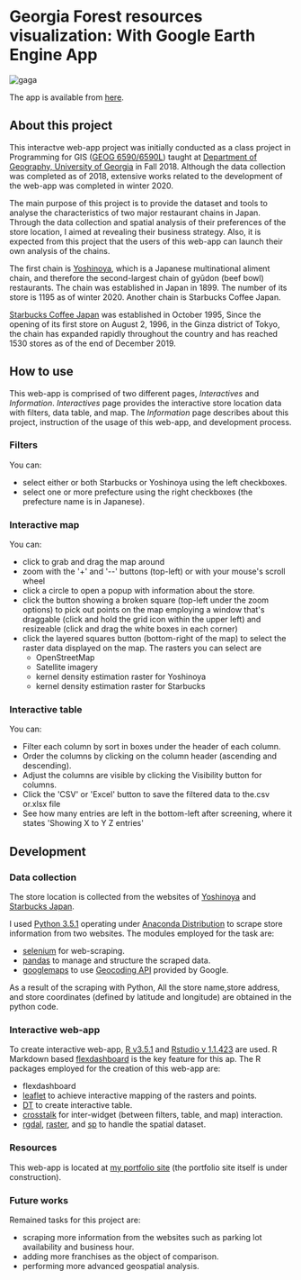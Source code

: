 # Georgia Forest resources visualization: With Google Earth Engine App 

![gaga](data)

The app is available from [here](https://shingobt.github.io/visualization/flexdashboard).

## About this project

This interactve web-app project was initially conducted as a class project in Programming for GIS ([GEOG 6590/6590L](http://bulletin.uga.edu/link.aspx?cid=GEOG4590-4590L/6590-6590L)) taught at [Department of Geography, University of Georgia](https://geography.uga.edu/) in Fall 2018. Although the data collection was completed as of 2018, extensive works related to the development of the web-app was completed in winter 2020.

The main purpose of this project is to provide the dataset and tools to analyse the characteristics of two major restaurant chains in Japan. Through the data collection and spatial analysis of their preferences of the store location, I aimed at revealing their business strategy. Also, it is expected from this project that the users of this web-app can launch their own analysis of the chains. 


The first chain is [Yoshinoya](https://www.yoshinoya.com/en/), which is a Japanese multinational aliment chain, and therefore the second-largest chain of gyūdon (beef bowl) restaurants. The chain was established in Japan in 1899. The number of its store is 1195 as of winter 2020. Another chain is Starbucks Coffee Japan. 

[Starbucks Coffee Japan](https://www.starbucks.co.jp/en/index.html) was established in October 1995, Since the opening of its first store on August 2, 1996, in the Ginza district of Tokyo, the chain has expanded rapidly throughout the country and has reached 1530 stores as of the end of December 2019.



## How to use
This web-app is comprised of two different pages, *Interactives* and *Information*. *Interactives* page provides the interactive store location data with filters, data table, and map. The *Information* page describes about this project, instruction of the usage of this web-app, and development process.

### Filters

You can:

* select either or both Starbucks or Yoshinoya using the left checkboxes.
* select one or more prefecture using the right checkboxes (the prefecture name is in Japanese).

### Interactive map

You can:

* click to grab and drag the map around
* zoom with the '+' and '--' buttons (top-left) or with your mouse's scroll wheel
* click a circle to open a popup with information about the store. 
* click the button showing a broken square (top-left under the zoom options) to pick out points on the map employing a window that's draggable (click and hold the grid icon within the upper left) and resizeable (click and drag the white boxes in each corner)
* click the layered squares button (bottom-right of the map) to select the raster data displayed on the map. The rasters you can select are
    * OpenStreetMap
    * Satellite imagery
    * kernel density estimation raster for Yoshinoya
    * kernel density estimation raster for Starbucks    

### Interactive table

You can:

* Filter each column by sort in boxes under the header of each column.
* Order the columns by clicking on the column header (ascending and descending).
* Adjust the columns are visible by clicking the Visibility button for columns.
* Click the 'CSV' or 'Excel' button to save the filtered data to the.csv or.xlsx file
* See how many entries are left in the bottom-left after screening, where it states 'Showing X to Y Z entries'


## Development

### Data collection

The store location is collected from the websites of [Yoshinoya](https://www.yoshinoya.com/en/) and [Starbucks Japan](https://www.starbucks.co.jp/en/index.html).

I used [Python 3.5.1](https://www.python.org/downloads/release/python-351/) operating under [Anaconda Distribution](https://www.anaconda.com/distribution/) to scrape store information from two websites. The modules employed for the task are:

* [selenium](https://pypi.org/project/selenium/) for web-scraping.
* [pandas](https://pandas.pydata.org/) to manage and structure the scraped data.
* [googlemaps](https://github.com/googlemaps/google-maps-services-python) to use [Geocoding API](https://developers.google.com/maps/documentation/geocoding/start) provided by Google.

As a result of the scraping with Python, All the store name,store address, and store coordinates (defined by latitude and longitude) are obtained in the python code.

### Interactive web-app

To create interactive web-app, [R v3.5.1](https://www.r-project.org/) and [Rstudio v 1.1.423](https://rstudio.com/) are used. R Markdown based [flexdashboard](https://rmarkdown.rstudio.com/flexdashboard/) is the key feature for this ap. The R packages employed for the creation of this web-app are:

* flexdashboard
* [leaflet](https://rstudio.github.io/leaflet/) to achieve interactive mapping of the rasters and points. 
* [DT](https://rstudio.github.io/DT/) to create interactive table.
* [crosstalk](https://rstudio.github.io/crosstalk/) for inter-widget (between filters, table, and map) interaction.
* [rgdal](https://cran.r-project.org/package=rgdal), [raster](https://cran.r-project.org/package=raster/raster.pdf), and [sp](https://cran.r-project.org/package=sp/sp.pdf) to handle the spatial dataset. 

### Resources

This web-app is located at [my portfolio site](https://shingobt.github.io/visualization/flexdashboard) (the portfolio site itself is under construction). 

### Future works

Remained tasks for this project are:

* scraping more information from the websites such as parking lot availability and business hour.
* adding more franchises as the object of comparison.
* performing more advanced geospatial analysis.
